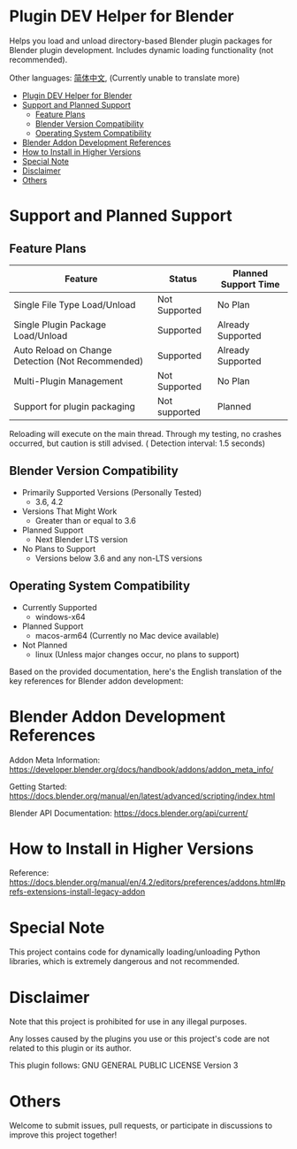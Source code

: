 # Plugin DEV Helper for Blender

Helps you load and unload directory-based Blender plugin packages for Blender plugin development. Includes dynamic
loading functionality (not recommended).

Other languages: [简体中文](README_zh.md), (Currently unable to translate more)

<!-- TOC -->
* [Plugin DEV Helper for Blender](#plugin-dev-helper-for-blender)
* [Support and Planned Support](#support-and-planned-support)
  * [Feature Plans](#feature-plans)
  * [Blender Version Compatibility](#blender-version-compatibility)
  * [Operating System Compatibility](#operating-system-compatibility)
* [Blender Addon Development References](#blender-addon-development-references)
* [How to Install in Higher Versions](#how-to-install-in-higher-versions)
* [Special Note](#special-note)
* [Disclaimer](#disclaimer)
* [Others](#others)
<!-- TOC -->

# Support and Planned Support

## Feature Plans

| Feature                                           | Status        | Planned Support Time |
|---------------------------------------------------|---------------|----------------------|
| Single File Type Load/Unload                      | Not Supported | No Plan              |
| Single Plugin Package Load/Unload                 | Supported     | Already Supported    |
| Auto Reload on Change Detection (Not Recommended) | Supported     | Already Supported    |
| Multi-Plugin Management                           | Not Supported | No Plan              |
| Support for plugin packaging                      | Not supported | Planned              |

Reloading will execute on the main thread. Through my testing, no crashes occurred, but caution is still advised. (
Detection interval: 1.5 seconds)

## Blender Version Compatibility

- Primarily Supported Versions (Personally Tested)
    - 3.6, 4.2
- Versions That Might Work
    - Greater than or equal to 3.6
- Planned Support
    - Next Blender LTS version
- No Plans to Support
    - Versions below 3.6 and any non-LTS versions

## Operating System Compatibility

- Currently Supported
    - windows-x64
- Planned Support
    - macos-arm64 (Currently no Mac device available)
- Not Planned
    - linux (Unless major changes occur, no plans to support)

Based on the provided documentation, here's the English translation of the key references for Blender addon development:

# Blender Addon Development References

Addon Meta Information: https://developer.blender.org/docs/handbook/addons/addon_meta_info/

Getting Started: https://docs.blender.org/manual/en/latest/advanced/scripting/index.html

Blender API Documentation: https://docs.blender.org/api/current/

# How to Install in Higher Versions

Reference: https://docs.blender.org/manual/en/4.2/editors/preferences/addons.html#prefs-extensions-install-legacy-addon

# Special Note

This project contains code for dynamically loading/unloading Python libraries, which is extremely dangerous and not
recommended.

# Disclaimer

Note that this project is prohibited for use in any illegal purposes.

Any losses caused by the plugins you use or this project's code are not related to this plugin or its author.

This plugin follows: GNU GENERAL PUBLIC LICENSE Version 3

# Others

Welcome to submit issues, pull requests, or participate in discussions to improve this project together!
